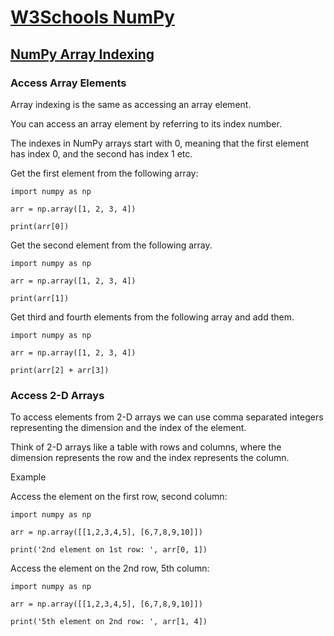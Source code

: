 # [W3Schools NumPy](https://www.w3schools.com/python/numpy/default.asp)

## [NumPy Array Indexing](https://www.w3schools.com/python/numpy/numpy_array_indexing.asp)

### Access Array Elements

Array indexing is the same as accessing an array element.

You can access an array element by referring to its index number.

The indexes in NumPy arrays start with 0, meaning that the first element has index 0, and the second has index 1 etc.

Get the first element from the following array:

```
import numpy as np

arr = np.array([1, 2, 3, 4])

print(arr[0])
```

Get the second element from the following array.

```
import numpy as np

arr = np.array([1, 2, 3, 4])

print(arr[1])
```

Get third and fourth elements from the following array and add them.

```
import numpy as np

arr = np.array([1, 2, 3, 4])

print(arr[2] + arr[3])
```

### Access 2-D Arrays

To access elements from 2-D arrays we can use comma separated integers representing the dimension and the index of the element.

Think of 2-D arrays like a table with rows and columns, where the dimension represents the row and the index represents the column.

Example

Access the element on the first row, second column:

```
import numpy as np

arr = np.array([[1,2,3,4,5], [6,7,8,9,10]])

print('2nd element on 1st row: ', arr[0, 1])
```

Access the element on the 2nd row, 5th column:

```
import numpy as np

arr = np.array([[1,2,3,4,5], [6,7,8,9,10]])

print('5th element on 2nd row: ', arr[1, 4])
```